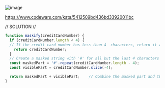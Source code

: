 ![image](https://github.com/user-attachments/assets/961c3892-1aeb-4589-b1a0-faba18db849f)

https://www.codewars.com/kata/5412509bd436bd33920011bc 

// SOLUTION //
```javascript
function maskify(creditCardNumber) {
  if (creditCardNumber.length < 4) {  
  // If the credit card number has less than 4 	characters, return it as is
    return creditCardNumber;
  }
  // Create a masked string with '#' for all but the last 4 characters
  const maskedPart = '#'.repeat(creditCardNumber.length - 4);   
  const visiblePart = creditCardNumber.slice(-4);

  return maskedPart + visiblePart;    // Combine the masked part and the visible part
}
```
